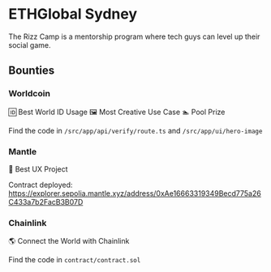 # ETHGlobal Sydney

The Rizz Camp is a mentorship program where tech guys can level up their social game. 

## Bounties

### Worldcoin

🆔 Best World ID Usage
🖼️ Most Creative Use Case
🏊 Pool Prize 

Find the code in `/src/app/api/verify/route.ts` and `/src/app/ui/hero-image`

### Mantle

🎨 Best UX Project

Contract deployed: https://explorer.sepolia.mantle.xyz/address/0xAe16663319349Becd775a26C433a7b2FacB3B07D

### Chainlink

🌎 Connect the World with Chainlink

Find the code in `contract/contract.sol`
